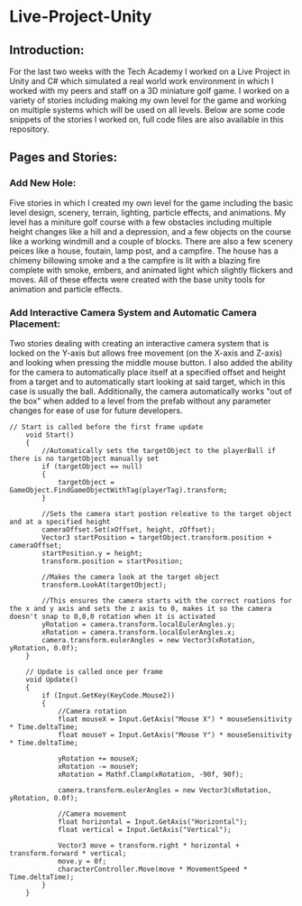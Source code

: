 # Live-Project-Unity

## Introduction:

For the last two weeks with the Tech Academy I worked on a Live Project in Unity and C# which simulated a real world work environment in which I worked with my peers and staff on a 3D miniature golf game. I worked on a variety of stories including making my own level for the game and working on multiple systems which will be used on all levels. Below are some code snippets of the stories I worked on, full code files are also available in this repository.

## Pages and Stories:

### Add New Hole:
Five stories in which I created my own level for the game including the basic level design, scenery, terrain, lighting, particle effects, and animations. My level has a miniture golf course with a few obstacles including multiple height changes like a hill and a depression, and a few objects on the course like a working windmill and a couple of blocks. There are also a few scenery peices like a house, foutain, lamp post, and a campfire. The house has a chimeny billowing smoke and a the campfire is lit with a blazing fire complete with smoke, embers, and animated light which slightly flickers and moves. All of these effects were created with the base unity tools for animation and particle effects.



### Add Interactive Camera System and Automatic Camera Placement:
Two stories dealing with creating an interactive camera system that is locked on the Y-axis but allows free movement (on the X-axis and Z-axis) and looking when pressing the middle mouse button. I also added the ability for the camera to automatically place itself at a specified offset and height from a target and to automatically start looking at said target, which in this case is usually the ball. Additionally, the camera automatically works "out of the box" when added to a level from the prefab without any parameter changes for ease of use for future developers.

~~~
// Start is called before the first frame update
    void Start()
    {
        //Automatically sets the targetObject to the playerBall if there is no targetObject manually set
        if (targetObject == null)
        {
            targetObject = GameObject.FindGameObjectWithTag(playerTag).transform;
        }

        //Sets the camera start postion releative to the target object and at a specified height
        cameraOffset.Set(xOffset, height, zOffset);
        Vector3 startPosition = targetObject.transform.position + cameraOffset;
        startPosition.y = height;
        transform.position = startPosition;

        //Makes the camera look at the target object
        transform.LookAt(targetObject);

        //This ensures the camera starts with the correct roations for the x and y axis and sets the z axis to 0, makes it so the camera doesn't snap to 0,0,0 rotation when it is activated
        yRotation = camera.transform.localEulerAngles.y;
        xRotation = camera.transform.localEulerAngles.x;
        camera.transform.eulerAngles = new Vector3(xRotation, yRotation, 0.0f);
    }

    // Update is called once per frame
    void Update()
    {
        if (Input.GetKey(KeyCode.Mouse2))
        {
            //Camera rotation
            float mouseX = Input.GetAxis("Mouse X") * mouseSensitivity * Time.deltaTime;
            float mouseY = Input.GetAxis("Mouse Y") * mouseSensitivity * Time.deltaTime;

            yRotation += mouseX;
            xRotation -= mouseY;
            xRotation = Mathf.Clamp(xRotation, -90f, 90f);

            camera.transform.eulerAngles = new Vector3(xRotation, yRotation, 0.0f);

            //Camera movement
            float horizontal = Input.GetAxis("Horizontal");
            float vertical = Input.GetAxis("Vertical");

            Vector3 move = transform.right * horizontal + transform.forward * vertical;
            move.y = 0f;
            characterController.Move(move * MovementSpeed * Time.deltaTime);
        }
    }
~~~
